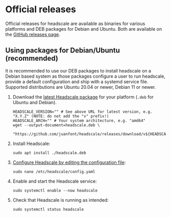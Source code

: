 # Official releases

Official releases for headscale are available as binaries for various platforms and DEB packages for Debian and Ubuntu.
Both are available on the [GitHub releases page](https://github.com/juanfont/headscale/releases).

## Using packages for Debian/Ubuntu (recommended)

It is recommended to use our DEB packages to install headscale on a Debian based system as those packages configure a
user to run headscale, provide a default configuration and ship with a systemd service file. Supported distributions are
Ubuntu 20.04 or newer, Debian 11 or newer.

1. Download the [latest Headscale package](https://github.com/juanfont/headscale/releases/latest) for your platform (`.deb` for Ubuntu and Debian).

    ```shell
    HEADSCALE_VERSION="" # See above URL for latest version, e.g. "X.Y.Z" (NOTE: do not add the "v" prefix!)
    HEADSCALE_ARCH="" # Your system architecture, e.g. "amd64"
    wget --output-document=headscale.deb \
      "https://github.com/juanfont/headscale/releases/download/v${HEADSCALE_VERSION}/headscale_${HEADSCALE_VERSION}_linux_${HEADSCALE_ARCH}.deb"
    ```

1. Install Headscale:

    ```shell
    sudo apt install ./headscale.deb
    ```

1. [Configure Headscale by editing the configuration file](../../ref/configuration.md):

    ```shell
    sudo nano /etc/headscale/config.yaml
    ```

1. Enable and start the Headscale service:

    ```shell
    sudo systemctl enable --now headscale
    ```

1. Check that Headscale is running as intended:

    ```shell
    sudo systemctl status headscale
    ```
